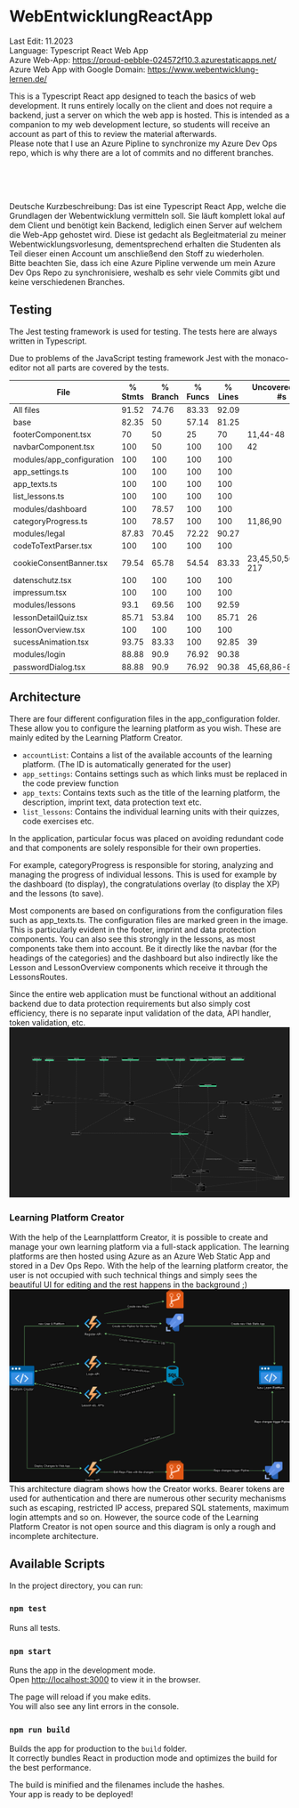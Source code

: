 # WebEntwicklungReactApp

Last Edit: 11.2023 <br>
Language: Typescript React Web App<br>
Azure Web-App: https://proud-pebble-024572f10.3.azurestaticapps.net/<br>
Azure Web App with Google Domain: https://www.webentwicklung-lernen.de/

This is a Typescript React app designed to teach the basics of web development. It runs entirely locally on the client and does not require a backend, just a server on which the web app is hosted. This is intended as a companion to my web development lecture, so students will receive an account as part of this to review the material afterwards.
<br>Please note that I use an Azure Pipline to synchronize my Azure Dev Ops repo, which is why there are a lot of commits and no different branches.

<br><br><br>

Deutsche Kurzbeschreibung:
Das ist eine Typescript React App, welche die Grundlagen der Webentwicklung vermitteln soll. Sie läuft komplett lokal auf dem Client und benötigt kein Backend, lediglich einen Server auf welchem die Web-App gehostet wird. Diese ist gedacht als Begleitmaterial zu meiner Webentwicklungsvorlesung, dementsprechend erhalten die Studenten als Teil dieser einen Account um anschließend den Stoff zu wiederholen.
<br>Bitte beachten Sie, dass ich eine Azure Pipline verwende um mein Azure Dev Ops Repo zu synchronisiere, weshalb es sehr viele Commits gibt und keine verschiedenen Branches.

## Testing
The Jest testing framework is used for testing.
The tests here are always written in Typescript.

Due to problems of the JavaScript testing framework Jest with the monaco-editor not all parts are covered by the tests.



File                       | % Stmts | % Branch | % Funcs | % Lines | Uncovered Line #s   
---------------------------|---------|----------|---------|---------|---------------------
All files                  |   91.52 |    74.76 |   83.33 |   92.09 |                     
 base                      |   82.35 |       50 |   57.14 |   81.25 |                     
  footerComponent.tsx      |      70 |       50 |      25 |      70 | 11,44-48            
  navbarComponent.tsx      |     100 |       50 |     100 |     100 | 42                  
 modules/app_configuration |     100 |      100 |     100 |     100 |                            
  app_settings.ts          |     100 |      100 |     100 |     100 |                            
  app_texts.ts             |     100 |      100 |     100 |     100 |                            
  list_lessons.ts          |     100 |      100 |     100 |     100 |                            
 modules/dashboard         |     100 |    78.57 |     100 |     100 |                            
  categoryProgress.ts      |     100 |    78.57 |     100 |     100 | 11,86,90                   
 modules/legal             |   87.83 |    70.45 |   72.22 |   90.27 |                            
  codeToTextParser.tsx     |     100 |      100 |     100 |     100 |                            
  cookieConsentBanner.tsx  |   79.54 |    65.78 |   54.54 |   83.33 | 23,45,50,56,198-217        
  datenschutz.tsx          |     100 |      100 |     100 |     100 |                            
  impressum.tsx            |     100 |      100 |     100 |     100 |                            
 modules/lessons           |    93.1 |    69.56 |     100 |   92.59 |                            
  lessonDetailQuiz.tsx     |   85.71 |    53.84 |     100 |   85.71 | 26                         
  lessonOverview.tsx       |     100 |      100 |     100 |     100 |                     
  sucessAnimation.tsx      |   93.75 |    83.33 |     100 |   92.85 | 39                         
 modules/login             |   88.88 |     90.9 |   76.92 |   90.38 |                            
  passwordDialog.tsx       |   88.88 |     90.9 |   76.92 |   90.38 | 45,68,86-87,98             

## Architecture
There are four different configuration files in the app_configuration folder. These allow you to configure the learning platform as you wish. 
These are mainly edited by the Learning Platform Creator. 

- `accountList`: Contains a list of the available accounts of the learning platform. (The ID is automatically generated for the user)
- `app_settings`: Contains settings such as which links must be replaced in the code preview function
- `app_texts`: Contains texts such as the title of the learning platform, the description, imprint text, data protection text etc.
- `list_lessons`: Contains the individual learning units with their quizzes, code exercises etc.

In the application, particular focus was placed on avoiding redundant code and that components are solely responsible for their own properties.

For example, categoryProgress is responsible for storing, analyzing and managing the progress of individual lessons. 
This is used for example by the dashboard (to display), the congratulations overlay (to display the XP) and the lessons (to save).

Most components are based on configurations from the configuration files such as app_texts.ts. The configuration files are marked green in the image.
This is particularly evident in the footer, imprint and data protection components.
You can also see this strongly in the lessons, as most components take them into account. Be it directly like the navbar (for the headings of the categories) and the dashboard but also indirectly like the Lesson and LessonOverview components which receive it through the LessonsRoutes.

Since the entire web application must be functional without an additional backend due to data protection requirements but also simply cost efficiency, there is no separate input validation of the data, API handler, token validation, etc. 
![Learning Platform Components Architecture](/LearnPlattformComponentsArchitecture.png)

### Learning Platform Creator
With the help of the Learnplattform Creator, it is possible to create and manage your own learning platform via a full-stack application.
 The learning platforms are then hosted using Azure as an Azure Web Static App and stored in a Dev Ops Repo. With the help of the learning platform creator, the user is not occupied with such technical things and simply sees the beautiful UI for editing and the rest happens in the background ;) 
![Platform  Creator Architecture](/PlattformCreatorArchitecture_dark.png)
This architecture diagram shows how the Creator works. Bearer tokens are used for authentication and there are numerous other security mechanisms such as escaping, restricted IP access, prepared SQL statements, maximum login attempts and so on. However, the source code of the Learning Platform Creator is not open source and this diagram is only a rough and incomplete architecture.

## Available Scripts

In the project directory, you can run:

### `npm test`

Runs all tests.

### `npm start`

Runs the app in the development mode.\
Open [http://localhost:3000](http://localhost:3000) to view it in the browser.

The page will reload if you make edits.\
You will also see any lint errors in the console.

### `npm run build`

Builds the app for production to the `build` folder.\
It correctly bundles React in production mode and optimizes the build for the best performance.

The build is minified and the filenames include the hashes.\
Your app is ready to be deployed!